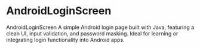 # AndroidLoginScreen
AndroidLoginScreen A simple Android login page built with Java, featuring a clean UI, input validation, and password masking. Ideal for learning or integrating login functionality into Android apps.
